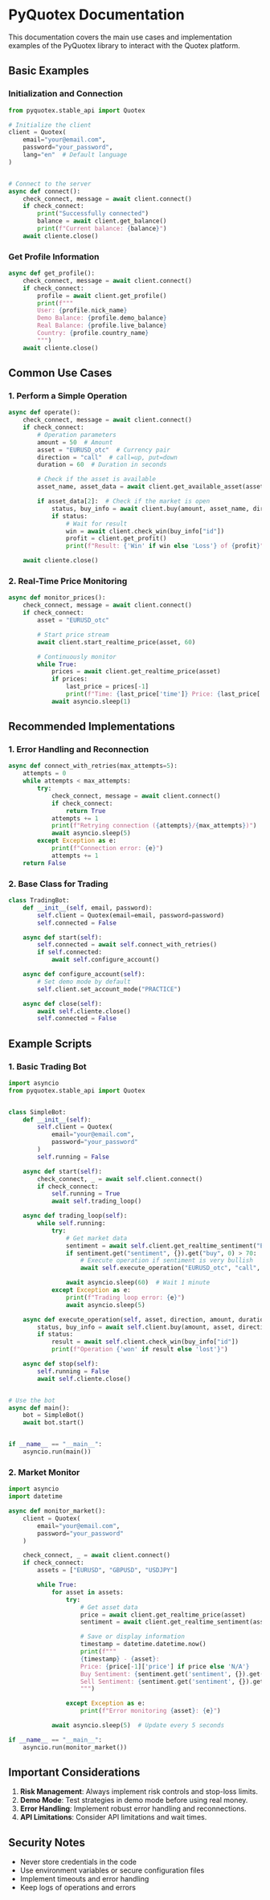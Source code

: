 # PyQuotex Documentation

This documentation covers the main use cases and implementation examples of the PyQuotex library to interact with the Quotex platform.

## Basic Examples

### Initialization and Connection

```python
from pyquotex.stable_api import Quotex

# Initialize the client
client = Quotex(
    email="your@email.com",
    password="your_password",
    lang="en"  # Default language
)


# Connect to the server
async def connect():
    check_connect, message = await client.connect()
    if check_connect:
        print("Successfully connected")
        balance = await client.get_balance()
        print(f"Current balance: {balance}")
    await cliente.close()
```

### Get Profile Information

```python
async def get_profile():
    check_connect, message = await client.connect()
    if check_connect:
        profile = await client.get_profile()
        print(f"""
        User: {profile.nick_name}
        Demo Balance: {profile.demo_balance}
        Real Balance: {profile.live_balance}
        Country: {profile.country_name}
        """)
    await cliente.close()
```

## Common Use Cases

### 1. Perform a Simple Operation

```python
async def operate():
    check_connect, message = await client.connect()
    if check_connect:
        # Operation parameters
        amount = 50  # Amount
        asset = "EURUSD_otc"  # Currency pair
        direction = "call"  # call=up, put=down
        duration = 60  # Duration in seconds

        # Check if the asset is available
        asset_name, asset_data = await client.get_available_asset(asset, force_open=True)

        if asset_data[2]:  # Check if the market is open
            status, buy_info = await client.buy(amount, asset_name, direction, duration)
            if status:
                # Wait for result
                win = await client.check_win(buy_info["id"])
                profit = client.get_profit()
                print(f"Result: {'Win' if win else 'Loss'} of {profit}")

    await cliente.close()
```

### 2. Real-Time Price Monitoring

```python
async def monitor_prices():
    check_connect, message = await client.connect()
    if check_connect:
        asset = "EURUSD_otc"

        # Start price stream
        await client.start_realtime_price(asset, 60)

        # Continuously monitor
        while True:
            prices = await client.get_realtime_price(asset)
            if prices:
                last_price = prices[-1]
                print(f"Time: {last_price['time']} Price: {last_price['price']}")
            await asyncio.sleep(1)
```

## Recommended Implementations

### 1. Error Handling and Reconnection

```python
async def connect_with_retries(max_attempts=5):
    attempts = 0
    while attempts < max_attempts:
        try:
            check_connect, message = await client.connect()
            if check_connect:
                return True
            attempts += 1
            print(f"Retrying connection ({attempts}/{max_attempts})")
            await asyncio.sleep(5)
        except Exception as e:
            print(f"Connection error: {e}")
            attempts += 1
    return False
```

### 2. Base Class for Trading

```python
class TradingBot:
    def __init__(self, email, password):
        self.client = Quotex(email=email, password=password)
        self.connected = False

    async def start(self):
        self.connected = await self.connect_with_retries()
        if self.connected:
            await self.configure_account()

    async def configure_account(self):
        # Set demo mode by default
        self.client.set_account_mode("PRACTICE")

    async def close(self):
        await self.cliente.close()
        self.connected = False
```

## Example Scripts

### 1. Basic Trading Bot

```python
import asyncio
from pyquotex.stable_api import Quotex


class SimpleBot:
    def __init__(self):
        self.client = Quotex(
            email="your@email.com",
            password="your_password"
        )
        self.running = False

    async def start(self):
        check_connect, _ = await self.client.connect()
        if check_connect:
            self.running = True
            await self.trading_loop()

    async def trading_loop(self):
        while self.running:
            try:
                # Get market data
                sentiment = await self.client.get_realtime_sentiment("EURUSD_otc")
                if sentiment.get("sentiment", {}).get("buy", 0) > 70:
                    # Execute operation if sentiment is very bullish
                    await self.execute_operation("EURUSD_otc", "call", 50, 60)

                await asyncio.sleep(60)  # Wait 1 minute
            except Exception as e:
                print(f"Trading loop error: {e}")
                await asyncio.sleep(5)

    async def execute_operation(self, asset, direction, amount, duration):
        status, buy_info = await self.client.buy(amount, asset, direction, duration)
        if status:
            result = await self.client.check_win(buy_info["id"])
            print(f"Operation {'won' if result else 'lost'}")

    async def stop(self):
        self.running = False
        await self.cliente.close()


# Use the bot
async def main():
    bot = SimpleBot()
    await bot.start()


if __name__ == "__main__":
    asyncio.run(main())
```

### 2. Market Monitor

```python
import asyncio
import datetime

async def monitor_market():
    client = Quotex(
        email="your@email.com",
        password="your_password"
    )

    check_connect, _ = await client.connect()
    if check_connect:
        assets = ["EURUSD", "GBPUSD", "USDJPY"]

        while True:
            for asset in assets:
                try:
                    # Get asset data
                    price = await client.get_realtime_price(asset)
                    sentiment = await client.get_realtime_sentiment(asset)

                    # Save or display information
                    timestamp = datetime.datetime.now()
                    print(f"""
                    {timestamp} - {asset}:
                    Price: {price[-1]['price'] if price else 'N/A'}
                    Buy Sentiment: {sentiment.get('sentiment', {}).get('buy', 'N/A')}%
                    Sell Sentiment: {sentiment.get('sentiment', {}).get('sell', 'N/A')}%
                    """)

                except Exception as e:
                    print(f"Error monitoring {asset}: {e}")

            await asyncio.sleep(5)  # Update every 5 seconds

if __name__ == "__main__":
    asyncio.run(monitor_market())
```

## Important Considerations

1. **Risk Management**: Always implement risk controls and stop-loss limits.
2. **Demo Mode**: Test strategies in demo mode before using real money.
3. **Error Handling**: Implement robust error handling and reconnections.
4. **API Limitations**: Consider API limitations and wait times.

## Security Notes

- Never store credentials in the code
- Use environment variables or secure configuration files
- Implement timeouts and error handling
- Keep logs of operations and errors
